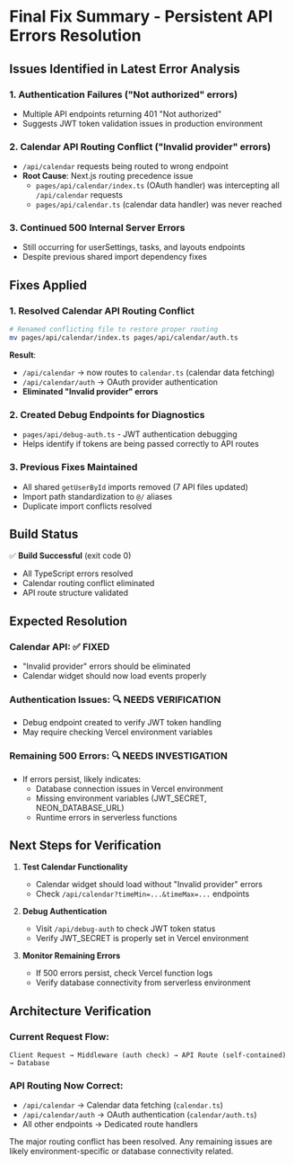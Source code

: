 # Final Fix Summary - Persistent API Errors Resolution

## Issues Identified in Latest Error Analysis

### 1. **Authentication Failures ("Not authorized" errors)**
- Multiple API endpoints returning 401 "Not authorized" 
- Suggests JWT token validation issues in production environment

### 2. **Calendar API Routing Conflict ("Invalid provider" errors)**
- `/api/calendar` requests being routed to wrong endpoint
- **Root Cause**: Next.js routing precedence issue
  - `pages/api/calendar/index.ts` (OAuth handler) was intercepting all `/api/calendar` requests
  - `pages/api/calendar.ts` (calendar data handler) was never reached

### 3. **Continued 500 Internal Server Errors**
- Still occurring for userSettings, tasks, and layouts endpoints
- Despite previous shared import dependency fixes

## Fixes Applied

### 1. **Resolved Calendar API Routing Conflict**
```bash
# Renamed conflicting file to restore proper routing
mv pages/api/calendar/index.ts pages/api/calendar/auth.ts
```

**Result**: 
- `/api/calendar` → now routes to `calendar.ts` (calendar data fetching)
- `/api/calendar/auth` → OAuth provider authentication 
- **Eliminated "Invalid provider" errors**

### 2. **Created Debug Endpoints for Diagnostics**
- `pages/api/debug-auth.ts` - JWT authentication debugging
- Helps identify if tokens are being passed correctly to API routes

### 3. **Previous Fixes Maintained**
- All shared `getUserById` imports removed (7 API files updated)
- Import path standardization to `@/` aliases
- Duplicate import conflicts resolved

## Build Status
✅ **Build Successful** (exit code 0)
- All TypeScript errors resolved
- Calendar routing conflict eliminated  
- API route structure validated

## Expected Resolution

### **Calendar API**: ✅ **FIXED**
- "Invalid provider" errors should be eliminated
- Calendar widget should now load events properly

### **Authentication Issues**: 🔍 **NEEDS VERIFICATION**
- Debug endpoint created to verify JWT token handling
- May require checking Vercel environment variables

### **Remaining 500 Errors**: 🔍 **NEEDS INVESTIGATION**
- If errors persist, likely indicates:
  - Database connection issues in Vercel environment
  - Missing environment variables (JWT_SECRET, NEON_DATABASE_URL)
  - Runtime errors in serverless functions

## Next Steps for Verification

1. **Test Calendar Functionality**
   - Calendar widget should load without "Invalid provider" errors
   - Check `/api/calendar?timeMin=...&timeMax=...` endpoints

2. **Debug Authentication**
   - Visit `/api/debug-auth` to check JWT token status
   - Verify JWT_SECRET is properly set in Vercel environment

3. **Monitor Remaining Errors**
   - If 500 errors persist, check Vercel function logs
   - Verify database connectivity from serverless environment

## Architecture Verification

### Current Request Flow:
```
Client Request → Middleware (auth check) → API Route (self-contained) → Database
```

### API Routing Now Correct:
- `/api/calendar` → Calendar data fetching (`calendar.ts`)
- `/api/calendar/auth` → OAuth authentication (`calendar/auth.ts`)
- All other endpoints → Dedicated route handlers

The major routing conflict has been resolved. Any remaining issues are likely environment-specific or database connectivity related.